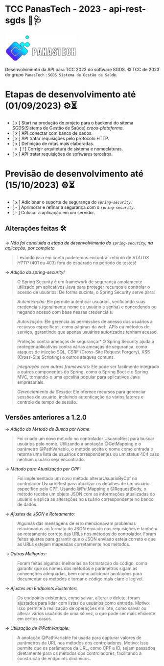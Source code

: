 # TCC PanasTech - 2023 - api-rest-sgds 🧬🩺

![PanasTech logomarca](https://raw.githubusercontent.com/PHRGusmao/api-rest-sgds/main/src/main/resources/img/PanasTech%20logomarca.png)

Desenvolvimento da API para TCC 2023 do software SGDS.
© TCC de 2023 do grupo `PanasTech`  : `SGDS Sistema de Gestão de Saúde`.

# Etapas de desenvolvimento até (01/09/2023) ⚙⏳
- [ x ] Start na produção do projeto para o backend do sitema SGDS(Sistema de Gestão de Saúde) *croos-plataforma*.
- [ x ] API conectar com banco de dados. 
- [ x ] API tratar requisições pelo protocolo HTTP.
- [ x ] Definição de rotas mais elaboradas.
  - [ ! ] Corrigir arquitetura de sistema e nomeclaturas.
- [ x ] API tratar requisições de softwares terceiros.

# Previsão de desenvolvimento até (15/10/2023) ⚙⏳
- [ x ] Adicionar o suporte de segurança do _`spring-security`_.
- [ - ] Aprimorar e refinar a segurança com o _`spring-security`_.
- [ - ] Colocar a aplicação em um servidor.


## Alterações feitas 🛠

-> *Não foi concluída a etapa de desenvolvimento do _`spring-security`_, na aplicação, por completo*

> Levando isso em conta poderemos encontrar retorno de _STATUS HTTP_ (401 ou 403) fora do esperado no período de testes!

-> *Adição do spring-security!*

> O Spring Security é um framework de segurança amplamente utilizado em aplicativos Java para proteger recursos e controlar o acesso de usuários. De forma sucinta, o Spring Security serve para:

> *Autenticação:* Ele permite autenticar usuários, verificando suas credenciais (geralmente nome de usuário e senha) e concedendo ou negando acesso com base nessas credenciais.

> *Autorização:* Ele gerencia as permissões de acesso dos usuários a recursos específicos, como páginas da web, APIs ou métodos de serviço, garantindo que apenas usuários autorizados tenham acesso.

> Proteção contra ameaças de segurança:* O Spring Security ajuda a proteger aplicativos contra várias ameaças de segurança, como ataques de injeção SQL, CSRF (Cross-Site Request Forgery), XSS (Cross-Site Scripting) e outros ataques comuns.

> *Integração com outros frameworks:* Ele pode ser facilmente integrado a outros componentes do Spring, como o Spring Boot e o Spring MVC, tornando-o uma escolha popular para aplicativos Java empresariais.
 
> *Gerenciamento de Sessão:* Ele oferece recursos para gerenciar sessões de usuário, incluindo autenticação de vários fatores e controle de tempo de sessão.

## Versões anteriores a 1.2.0
 
-> *Adição do Método de Busca por Nome:*

>Foi criado um novo método no controlador UsuarioRest para buscar usuários pelo nome. Utilizando a anotação @GetMapping e o parâmetro @PathVariable, o método aceita o nome como entrada e retorna uma lista de usuários correspondentes ou um status 404 caso nenhum usuário seja encontrado.

-> *Método para Atualização por CPF:*

>Foi implementado um novo método alterarUsuarioByCpf no controlador UsuarioRest para atualizar os detalhes de um usuário específico pelo CPF. Usando @PutMapping e @RequestBody, o método recebe um objeto JSON com as informações atualizadas do usuário e aplica as alterações no usuário correspondente no banco de dados.

-> *Ajustes de JSON e Roteamento:*

>Algumas das mensagens de erro mencionavam problemas relacionados ao formato do JSON enviado nas requisições e também ao roteamento correto das URLs nos métodos do controlador. Foram feitos ajustes para garantir que o JSON enviado esteja correto e que as URLs estejam mapeadas corretamente nos métodos.

-> *Outras Melhorias:*

>Foram feitas algumas melhorias na formatação do código, como garantir que os nomes dos métodos e parâmetros sigam as convenções adequadas, bem como adicionar anotações para documentar os métodos e tornar o código mais claro e legível.

-> *Ajustes em Endpoints Existentes:*

>Os endpoints existentes, como salvar, alterar e delete, foram ajustados para lidar com listas de usuários como entrada.
>Motivo: Isso permite a realização de operações em lote, como salvar ou alterar vários usuários de uma só vez, o que pode ser mais eficiente em certos casos.

-> *Utilização de @PathVariable:*

>A anotação @PathVariable foi usada para capturar valores de parâmetros da URL nos métodos dos controladores.
>Motivo: Isso permite que os parâmetros da URL, como CPF e ID, sejam passados diretamente para os métodos dos controladores, facilitando a construção de endpoints dinâmicos.
